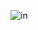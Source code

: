 ![in](https://github.com/ssadanilo/tela-de-login/assets/148693622/5cadbae8-43f9-4841-a5c3-09c7bbe68ab6)
